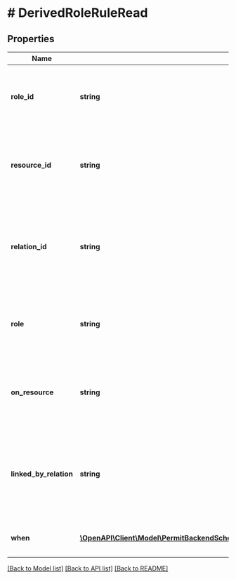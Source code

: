 # # DerivedRoleRuleRead

## Properties

Name | Type | Description | Notes
------------ | ------------- | ------------- | -------------
**role_id** | **string** | the role id that needs to exist on the related resource (from the relation) |
**resource_id** | **string** | the resource id that needs to exist on the related role (from the relation) |
**relation_id** | **string** | the relation id that needs to exist between the resource and the related resource |
**role** | **string** | the role key that needs to exist on the related resource (from the relation) |
**on_resource** | **string** | the resource key that needs to exist on the related role (from the relation) |
**linked_by_relation** | **string** | the relation key that needs to exist between the resource and the related resource |
**when** | [**\OpenAPI\Client\Model\PermitBackendSchemasSchemaDerivedRoleRuleDerivationSettings**](PermitBackendSchemasSchemaDerivedRoleRuleDerivationSettings.md) | the settings of the derived role rule | [optional]

[[Back to Model list]](../../README.md#models) [[Back to API list]](../../README.md#endpoints) [[Back to README]](../../README.md)
